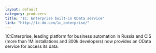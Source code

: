 ```yaml
---
layout: default
category: producers
title: "1C: Enterprise built-in OData service"
link: "http://1c-dn.com/1c_enterprise/"
---
```

1C:Enterprise, leading platform for business automation in Russia and CIS (more than 1M installations and 300k developers) now provides an OData service for access its data.

